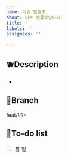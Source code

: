 ```yaml
---
name: 이슈 템플릿
about: 이슈 템플릿입니다.
title: ''
labels: ''
assignees: ''

---
```


## 🫐Description
- 

## 🍊Branch
feat/#?-

## 🍓To-do list
- [ ] 할 일

